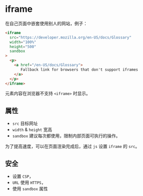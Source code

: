 # iframe

在自己页面中嵌套使用别人的网站，例子：

```html
<iframe
  src="https://developer.mozilla.org/en-US/docs/Glossary"
  width="100%"
  height="500"
  sandbox
>
  <p>
    <a href="/en-US/docs/Glossary">
       Fallback link for browsers that don't support iframes
    </a>
  </p>
</iframe>
```

元素内容在浏览器不支持 `<iframe>` 时显示。

## 属性

* `src` 目标网址
* `width` & `height` 宽高
* `sandbox` 建议每次都使用，限制内部页面可执行的操作。

为了提高速度，可以在页面渲染完成后，通过 `js` 设置 `iframe` 的 `src`。

## 安全

* 设置 `CSP`，
* `URL` 使用 `HTTPS`，
* 使用 `sandbox` 属性
